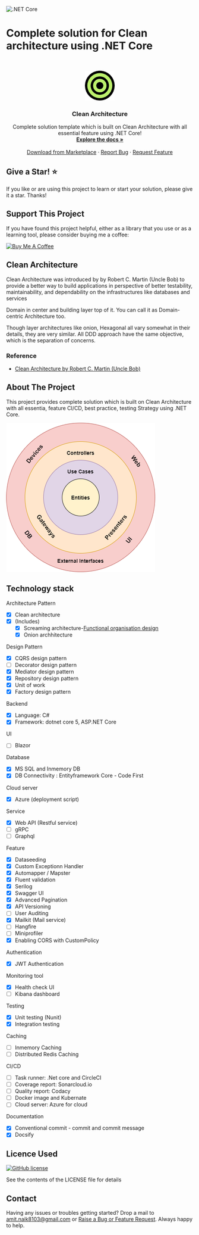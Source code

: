 ![.NET Core](https://github.com/Amitpnk/Clean-Architecture-ASP.NET-Core/workflows/.NET%20Core/badge.svg)

# Complete solution for Clean architecture using .NET Core

<br />
<p align="center">
  <a href="#">
    <img src="img/logo.png" alt="Logo" width="80" height="80">
  </a>

  <h3 align="center">Clean Architecture</h3>

  <p align="center">
    Complete solution template which is built on Clean Architecture with all essential feature using .NET Core!
    <br />
    <a href="https://amitpnk.github.io/Clean-Architecture-ASP.NET-Core"><strong>Explore the docs »</strong></a>
    <br />
    <br />
    <a href="https://marketplace.visualstudio.com/items?itemName=AmitNaik.CleanArchitecture">Download from Marketplace</a>
    ·
    <a href="https://github.com/Amitpnk/Clean-architecture-ASP.NET-Core/issues">Report Bug</a>
    ·
    <a href="https://github.com/Amitpnk/Clean-architecture-ASP.NET-Core/issues/new">Request Feature</a>
  </p>
</p>

## Give a Star! :star:
If you like or are using this project to learn or start your solution, please give it a star. Thanks!

## Support This Project

If you have found this project helpful, either as a library that you use or as a learning tool, please consider buying me a coffee:

<a href="https://www.buymeacoffee.com/codewithamit" target="_blank"><img src="https://www.buymeacoffee.com/assets/img/custom_images/orange_img.png" alt="Buy Me A Coffee" style="height: 41px !important;width: 174px !important" ></a>

## Clean Architecture

Clean Architecture was introduced by by Robert C. Martin (Uncle Bob) to provide a better way to build applications in perspective of better testability, maintainability, and dependability on the infrastructures like databases and services

Domain in center and building layer top of it. You can call it as Domain-centric Architecture too.

Though layer architectures like onion, Hexagonal all vary somewhat in their details, they are very similar. All DDD approach have the same objective, which is the separation of concerns. 

### Reference

* [Clean Architecture by Robert C. Martin (Uncle Bob)](https://blog.cleancoder.com/uncle-bob/2012/08/13/the-clean-architecture.html)

## About The Project

This project provides complete solution which is built on Clean Architecture with all essentia,  feature CI/CD, best practice, testing Strategy using .NET Core.

![image](img/clean-architecture.png)

## Technology stack

Architecture Pattern

- [x] Clean architecture
- [x] (Includes)
    - [x] Screaming architecture-[Functional organisation design](http://blog.cleancoder.com/uncle-bob/2011/09/30/Screaming-Architecture.html)
    - [x] Onion archhitecture

Design Pattern
- [x] CQRS design pattern
- [ ] Decorator design pattern
- [x] Mediator design pattern
- [x] Repository design pattern
- [x] Unit of work 
- [x] Factory design pattern
 
Backend
- [x] Language: C#
- [x] Framework: dotnet core 5, ASP.NET Core

UI
- [ ] Blazor

Database
- [x] MS SQL and Inmemory DB
- [x] DB Connectivity : Entityframework Core - Code First

Cloud server
- [x] Azure (deployment script)

Service
- [x] Web API (Restful service)
- [ ] gRPC
- [ ] Graphql

Feature
- [x] Dataseeding
- [x] Custom Exceptionn Handler
- [x] Automapper / Mapster
- [x] Fluent validation
- [x] Serilog
- [x] Swagger UI
- [x] Advanced Pagination
- [x] API Versioning
- [ ] User Auditing
- [x] Mailkit (Mail service)
- [ ] Hangfire
- [ ] Miniprofiler
- [x] Enabling CORS with CustomPolicy

Authentication
- [x] JWT Authentication

Monitoring tool
- [x] Health check UI
- [ ] Kibana dashboard  

Testing
- [x] Unit testing (Nunit)
- [x] Integration testing

Caching
- [ ] Inmemory Caching
- [ ] Distributed Redis Caching

CI/CD
- [ ] Task runner: .Net core and CircleCI
- [ ] Coverage report: Sonarcloud.io
- [ ] Quality report: Codacy
- [ ] Docker image and Kubernate
- [ ] Cloud server: Azure for cloud

Documentation
- [x] Conventional commit - commit and commit message    
- [x] Docsify

## Licence Used

[![GitHub license](https://img.shields.io/badge/license-MIT-blue.svg)](https://github.com/Amitpnk/Clean-architecture-ASP.NET-Core/blob/develop/LICENSE)

See the contents of the LICENSE file for details

## Contact

Having any issues or troubles getting started? Drop a mail to amit.naik8103@gmail.com or [Raise a Bug or Feature Request](https://github.com/Amitpnk/Clean-architecture-ASP.NET-Core/issues/new). Always happy to help.
